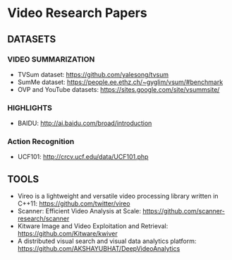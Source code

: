 # Video Research Papers


## DATASETS

### VIDEO SUMMARIZATION

* TVSum dataset: https://github.com/yalesong/tvsum
* SumMe dataset: https://people.ee.ethz.ch/~gyglim/vsum/#benchmark
* OVP and YouTube datasets: https://sites.google.com/site/vsummsite/

### HIGHLIGHTS

* BAIDU: http://ai.baidu.com/broad/introduction

### Action Recognition

* UCF101: http://crcv.ucf.edu/data/UCF101.php


## TOOLS

* Vireo is a lightweight and versatile video processing library written in C++11: https://github.com/twitter/vireo
* Scanner: Efficient Video Analysis at Scale: https://github.com/scanner-research/scanner
* Kitware Image and Video Exploitation and Retrieval: https://github.com/Kitware/kwiver
* A distributed visual search and visual data analytics platform: https://github.com/AKSHAYUBHAT/DeepVideoAnalytics
